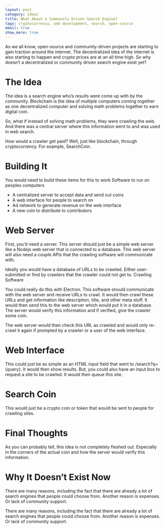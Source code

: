 ```yaml
---
layout: post
category: ideas
title: What About a Community Driven Search Engine?
tags: cryptocurrency, web-development, search, open-source
email: true
show_more: true
---
```


As we all know, open-source and community-driven projects are starting to gain traction around the internet. The decentralized idea of the internet is also starting to happen and crypto prices are at an all time high. So why doesn’t a decentralized or community driven search engine exist yet?

# The Idea

The idea is a search engine who’s results were come up with by the community. Blockchain is the idea of multiple computers coming together as one decentralized computer and solving math problems together to earn digital coin.

So, what if instead of solving math problems, they were crawling the web. And there was a central server where this information went to and was used in web search.

How would a crawler get paid? Well, just like blockchain, through cryptocurrency. For example, SearchCoin.

# Building It

You would need to build these items for this to work Software to run on peoples computers

* A centralized server to accept data and send out coins
* A web interface for people to search on
* Ad network to generate revenue on the web interface
* A new coin to distribute to contributors

# Web Server

First, you’d need a server. This server should just be a simple web server like a Nodejs web server that is connected to a database. This web server will also need a couple APIs that the crawling software will communicate with.

Ideally you would have a database of URLs to be crawled. Either user-submitted or find by crawlers that the crawler could not get to. Crawling Software

You could really do this with Electron. This software should communicate with the web server and receive URLs to crawl. It would then crawl these URLs and get information like description, title, and other meta stuff. It would then send this to the web server which would put it in a database. The server would verify this information and if verified, give the crawler some coin.

The web server would then check this URL as crawled and would only re-crawl it again if prompted by a crawler or a user of the web interface.

# Web Interface

This could just be as simple as an HTML input field that went to /search?q={query}. It would then show results. But, you could also have an input box to request a site to be crawled. It would then queue this site.

# Search Coin

This would just be a crypto coin or token that would be sent to people for crawling sites.

# Final Thoughts

As you can probably tell, this idea is not completely fleshed out. Especially in the corners of the actual coin and how the server would verify this information.

# Why It Doesn’t Exist Now

There are many reasons, including the fact that there are already a lot of search engines that people could choose from. Another reason is expenses. Or lack of community support.

There are many reasons, including the fact that there are already a lot of search engines that people could choose from. Another reason is expenses. Or lack of community support.